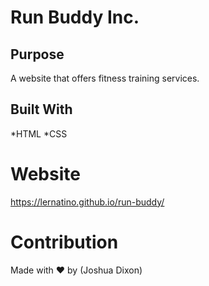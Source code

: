 # Run Buddy Inc.

## Purpose
A website that offers fitness training services.

## Built With
*HTML
*CSS

# Website
https://lernatino.github.io/run-buddy/

# Contribution
Made with ❤️ by (Joshua Dixon)
